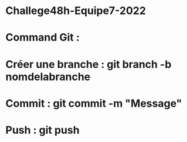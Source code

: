 # Challege48h-Equipe7-2022
# Command Git :
# Créer une branche : git branch -b nomdelabranche
# Commit : git commit -m "Message"
# Push : git push
